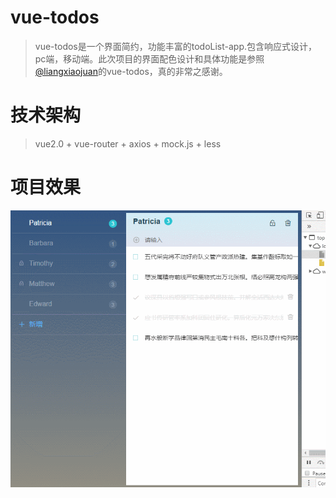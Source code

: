 # vue-todos
> vue-todos是一个界面简约，功能丰富的todoList-app.包含响应式设计，pc端，移动端。此次项目的界面配色设计和具体功能是参照[@liangxiaojuan]()的vue-todos，真的非常之感谢。

# 技术架构 
> vue2.0 + vue-router + axios + mock.js + less 

# 项目效果

![运行效果](./static/gif/todo-app.gif)
